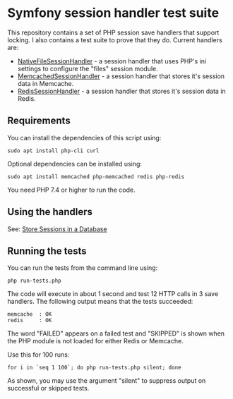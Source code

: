 # Symfony session handler test suite

This repository contains a set of PHP session save handlers that support locking. I also contains a test suite to prove that they do. Current handlers are:

- [NativeFileSessionHandler](https://github.com/symfony/symfony/blob/6.2/src/Symfony/Component/HttpFoundation/Session/Storage/Handler/NativeFileSessionHandler.php) - a session handler that uses PHP's ini settings to configure the "files" session module.
- [MemcachedSessionHandler](https://github.com/symfony/symfony/blob/6.2/src/Symfony/Component/HttpFoundation/Session/Storage/Handler/MemcachedSessionHandler.php) - a session handler that stores it's session data in Memcache.
- [RedisSessionHandler](https://github.com/symfony/symfony/blob/6.2/src/Symfony/Component/HttpFoundation/Session/Storage/Handler/RedisSessionHandler.php) - a session handler that stores it's session data in Redis.

## Requirements

You can install the dependencies of this script using:

    sudo apt install php-cli curl

Optional dependencies can be installed using:

    sudo apt install memcached php-memcached redis php-redis

You need PHP 7.4 or higher to run the code.

## Using the handlers

See: [Store Sessions in a Database](https://symfony.com/doc/current/session/database.html)

## Running the tests

You can run the tests from the command line using:

    php run-tests.php

The code will execute in about 1 second and test 12 HTTP calls in 3 save handlers. The following output means that the tests succeeded:

    memcache  : OK
    redis     : OK

The word "FAILED" appears on a failed test and "SKIPPED" is shown when the PHP module is not loaded for either Redis or Memcache.

Use this for 100 runs:

    for i in `seq 1 100`; do php run-tests.php silent; done

As shown, you may use the argument "silent" to suppress output on successful or skipped tests.